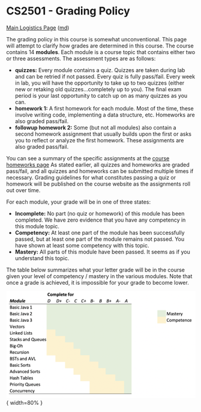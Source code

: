 CS2501 - Grading Policy
===============================

[Main Logistics Page](index.html) ([md](index.md))

The grading policy in this course is somewhat unconventional. This page will attempt to clarify how grades are determined in this course. The course contains 14 **modules**. Each module is a course topic that contains either two or three assessments. The assessment types are as follows:

- **quizzes:** Every module contains a quiz. Quizzes are taken during lab and can be retried if not passed. Every quiz is fully pass/fail. Every week in lab, you will have the opportunity to take up to two quizzes (either new or retaking old quizzes...completely up to you). The final exam period is your last opportunity to catch up on as many quizzes as you can.
- **homework 1:** A first homework for each module. Most of the time, these involve writing code, implementing a data structure, etc. Homeworks are also graded pass/fail.
- **followup homework 2:** Some (but not all modules) also contain a second homework assignment that usually builds upon the first or asks you to reflect or analyze the first homework. These assignments are also graded pass/fail.

You can see a summary of the specific assignments at the [course homeworks page](../homeworks/index.html) As stated earlier, all quizzes and homeworks are graded pass/fail, and all quizzes and homeworks can be submitted multiple times if necessary. Grading guidelines for what constitutes passing a quiz or homework will be published on the course website as the assignments roll out over time.

For each module, your grade will be in one of three states:

- **Incomplete:** No part (no quiz or homework) of this module has been completed. We have zero evidence that you have any competency in this module topic.
- **Competency:** At least one part of the module has been successfully passed, but at least one part of the module remains not passed. You have shown at least some competency with this topic.
- **Mastery:** All parts of this module have been passed. It seems as if you understand this topic.

The table below summarizes what your letter grade will be in the course given your level of competency / mastery in the various modules. Note that once a grade is achieved, it is impossible for your grade to become lower.

![](./images/gradingSummary.png){ width=80% }